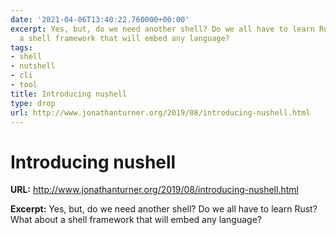 ```yaml
---
date: '2021-04-06T13:40:22.760000+00:00'
excerpt: Yes, but, do we need another shell? Do we all have to learn Rust? What about
  a shell framework that will embed any language?
tags:
- shell
- nutshell
- cli
- tool
title: Introducing nushell
type: drop
url: http://www.jonathanturner.org/2019/08/introducing-nushell.html
---
```


# Introducing nushell

**URL:** http://www.jonathanturner.org/2019/08/introducing-nushell.html

**Excerpt:** Yes, but, do we need another shell? Do we all have to learn Rust? What about a shell framework that will embed any language?
